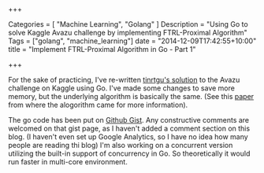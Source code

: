 +++

Categories = [ "Machine Learning", "Golang" ]
Description = "Using Go to solve Kaggle Avazu challenge by implementing FTRL-Proximal Algorithm"
Tags = ["golang", "machine_learning"]
date = "2014-12-09T17:42:55+10:00"
title = "Implement FTRL-Proximal Algorithm in Go - Part 1"

+++

For the sake of practicing, I've re-written [tinrtgu's solution](https://www.kaggle.com/c/avazu-ctr-prediction/forums/t/10927/beat-the-benchmark-with-less-than-1mb-of-memory) to the Avazu challenge on Kaggle using Go. I've made some changes to save more memory, but the underlying algorithm is basically the same. (See this [paper](https://gist.github.com/ceshine/c0f9538c48beb2069f57) from where the alogorithm came for more information).

The go code has been put on [Github Gist](https://gist.github.com/ceshine/c0f9538c48beb2069f57). Any constructive comments are welcomed on that gist page, as I haven't added a comment section on this blog. (I haven't even set up Google Analytics, so I have no idea how many people are reading thi blog) I'm also working on a concurrent version utilizing the built-in support of concurrency in Go. So theoretically it would run faster in multi-core environment.
